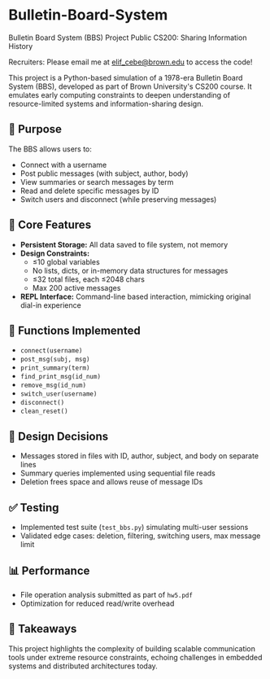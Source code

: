 # Bulletin-Board-System
Bulletin Board System (BBS) Project Public
CS200: Sharing Information History

Recruiters: Please email me at elif_cebe@brown.edu to access the code!

This project is a Python-based simulation of a 1978-era Bulletin Board System (BBS), developed as part of Brown University's CS200 course. It emulates early computing constraints to deepen understanding of resource-limited systems and information-sharing design.

## 🧠 Purpose
The BBS allows users to:
- Connect with a username
- Post public messages (with subject, author, body)
- View summaries or search messages by term
- Read and delete specific messages by ID
- Switch users and disconnect (while preserving messages)

## 💾 Core Features
- **Persistent Storage:** All data saved to file system, not memory
- **Design Constraints:**
  - ≤10 global variables
  - No lists, dicts, or in-memory data structures for messages
  - ≤32 total files, each ≤2048 chars
  - Max 200 active messages
- **REPL Interface:** Command-line based interaction, mimicking original dial-in experience

## 🧩 Functions Implemented
- `connect(username)`
- `post_msg(subj, msg)`
- `print_summary(term)`
- `find_print_msg(id_num)`
- `remove_msg(id_num)`
- `switch_user(username)`
- `disconnect()`
- `clean_reset()`

## 📐 Design Decisions
- Messages stored in files with ID, author, subject, and body on separate lines
- Summary queries implemented using sequential file reads
- Deletion frees space and allows reuse of message IDs

## ✅ Testing
- Implemented test suite (`test_bbs.py`) simulating multi-user sessions
- Validated edge cases: deletion, filtering, switching users, max message limit

## 📊 Performance
- File operation analysis submitted as part of `hw5.pdf`
- Optimization for reduced read/write overhead

## 📍 Takeaways
This project highlights the complexity of building scalable communication tools under extreme resource constraints, echoing challenges in embedded systems and distributed architectures today.
